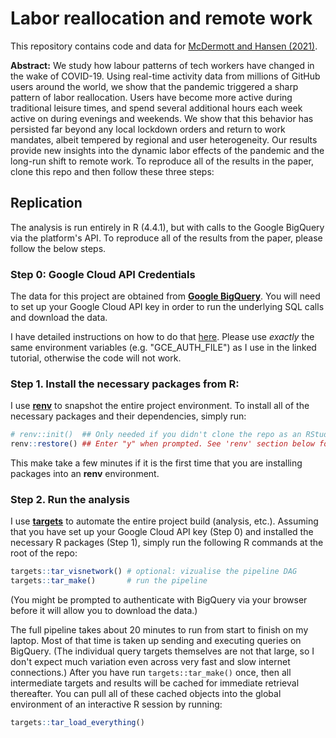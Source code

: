 # Labor reallocation and remote work 

This repository contains code and data for
[McDermott and Hansen (2021)](https://www.nber.org/papers/w29598).

**Abstract:**
We study how labour patterns of tech workers have changed in the wake of
COVID-19. Using real-time activity data from millions of GitHub users around the
world, we show that the pandemic triggered a sharp pattern of labor
reallocation. Users have become more active during traditional leisure times,
and spend several additional hours each week active on during evenings and
weekends. We show that this behavior has persisted far beyond any local lockdown
orders and return to work mandates, albeit tempered by regional and user
heterogeneity. Our results provide new insights into the dynamic labor effects
of the pandemic and the long-run shift to remote work. To reproduce all of the
results in the paper, clone this repo and then follow these three steps:

## Replication

The analysis is run entirely in R (4.4.1), but with calls to the Google BigQuery
via the platform's API. To reproduce all of the results from the paper, please
follow the below steps.

### Step 0: Google Cloud API Credentials

The data for this project are obtained from 
[**Google BigQuery**](https://console.cloud.google.com/bigquery). You will need
to set up your Google Cloud API key in order to run the underlying SQL calls and 
download the data. 

I have detailed instructions on how to do that 
[here](https://raw.githack.com/uo-ec607/lectures/master/14-gce-ii/14-gce-ii.html#Google_Cloud_API_Service_Account_key). 
Please use *exactly* the same environment variables (e.g. "GCE_AUTH_FILE") as I
use in the linked tutorial, otherwise the code will not work.

### Step 1. Install the necessary packages from R:

I use [**renv**](https://rstudio.github.io/renv/) to snapshot the entire project 
environment. To install all of the necessary packages and their dependencies, 
simply run:

```r
# renv::init()  ## Only needed if you didn't clone the repo as an RStudio Project
renv::restore() ## Enter "y" when prompted. See 'renv' section below for details.
```

This make take a few minutes if it is the first time that you are installing
packages into an **renv** environment.


### Step 2. Run the analysis

I use [**targets**](https://books.ropensci.org/targets/) to automate the entire 
project build (analysis, etc.). Assuming that you have set up your Google Cloud 
API key (Step 0) and installed the necessary R packages (Step 1), simply run the
following R commands at the root of the repo: 

```r
targets::tar_visnetwork() # optional: vizualise the pipeline DAG
targets::tar_make()       # run the pipeline
```

(You might be prompted to authenticate with BigQuery via your browser before it 
will allow you to download the data.)

The full pipeline takes about 20 minutes to run from start to finish on my
laptop. Most of that time is taken up sending and executing queries on BigQuery.
(The individual query targets themselves are not that large, so I don't expect
much variation even across very fast and slow internet connections.) After you
have run `targets::tar_make()` once, then all intermediate targets and results 
will be cached for immediate retrieval thereafter. You can pull all of these 
cached objects into the global environment of an interactive R session by
running:

```r
targets::tar_load_everything()
```